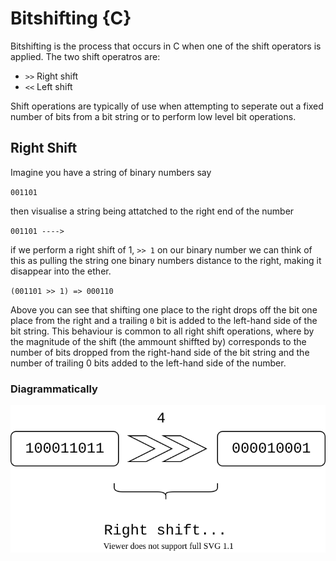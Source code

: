 # Bitshifting {C}

Bitshifting is the process that occurs in C when one of the shift operators is applied. The two shift operatros are:

+ `>>` Right shift 
+ `<<` Left shift

Shift operations are typically of use when attempting to seperate out a fixed number of bits from a bit string or to perform low level bit operations.

## Right Shift

Imagine you have a string of binary numbers say 

`001101`

then visualise a string being attatched to the right end of the number

`001101 ---->`

if we perform a right shift of 1, `>> 1` on our binary number we can think of this as pulling the string one binary numbers distance to the right, making it disappear into the ether. 

`(001101 >> 1) => 000110`

Above you can see that shifting one place to the right drops off the bit one place from the right and a trailing `0` bit is added to the left-hand side of the bit string. This behaviour is common to all right shift operations, where by the magnitude of the shift (the ammount shiffted by) corresponds to the number of bits dropped from the right-hand side of the bit string and the number of trailing 0 bits added to the left-hand side of the number.


### Diagrammatically

![Right Shift Diagram](./images/Rightshift_Diagram.svg)